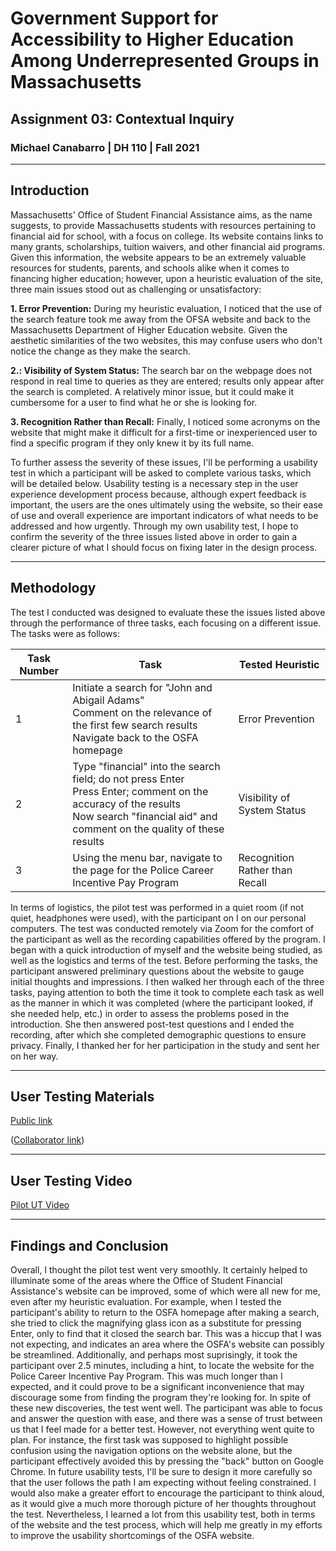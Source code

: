 # Government Support for Accessibility to Higher Education Among Underrepresented Groups in Massachusetts
## Assignment 03: Contextual Inquiry
### Michael Canabarro | DH 110 | Fall 2021

---

## Introduction

Massachusetts' Office of Student Financial Assistance aims, as the name suggests, to provide Massachusetts students with resources pertaining to financial aid for school, with a focus on college. Its website contains links to many grants, scholarships, tuition waivers, and other financial aid programs. Given this information, the website appears to be an extremely valuable resources for students, parents, and schools alike when it comes to financing higher education; however, upon a heuristic evaluation of the site, three main issues stood out as challenging or unsatisfactory:

**1. Error Prevention:** During my heuristic evaluation, I noticed that the use of the search feature took me away from the OFSA website and back to the Massachusetts Department of Higher Education website. Given the aesthetic similarities of the two websites, this may confuse users who don't notice the change as they make the search.

**2.: Visibility of System Status:** The search bar on the webpage does not respond in real time to queries as they are entered; results only appear after the search is completed. A relatively minor issue, but it could make it cumbersome for a user to find what he or she is looking for.

**3. Recognition Rather than Recall:** Finally, I noticed some acronyms on the website that might make it difficult for a first-time or inexperienced user to find a specific program if they only knew it by its full name.

To further assess the severity of these issues, I'll be performing a usability test in which a participant will be asked to complete various tasks, which will be detailed below. Usability testing is a necessary step in the user experience development process because, although expert feedback is important, the users are the ones ultimately using the website, so their ease of use and overall experience are important indicators of what needs to be addressed and how urgently. Through my own usability test, I hope to confirm the severity of the three issues listed above in order to gain a clearer picture of what I should focus on fixing later in the design process.

---

## Methodology

The test I conducted was designed to evaluate these the issues listed above through the performance of three tasks, each focusing on a different issue. The tasks were as follows:

|Task Number|Task|Tested Heuristic|
|---|---|---|
|1|Initiate a search for "John and Abigail Adams"<br>Comment on the relevance of the first few search results<br>Navigate back to the OSFA homepage|Error Prevention|
|2|Type "financial" into the search field; do not press Enter<br>Press Enter; comment on the accuracy of the results<br>Now search "financial aid" and comment on the quality of these results|Visibility of System Status|
|3|Using the menu bar, navigate to the page for the Police Career Incentive Pay Program|Recognition Rather than Recall|

In terms of logistics, the pilot test was performed in a quiet room (if not quiet, headphones were used), with the participant on I on our personal computers. The test was conducted remotely via Zoom for the comfort of the participant as well as the recording capabilities offered by the program. I began with a quick introduction of myself and the website being studied, as well as the logistics and terms of the test. Before performing the tasks, the participant answered preliminary questions about the website to gauge initial thoughts and impressions. I then walked her through each of the three tasks, paying attention to both the time it took to complete each task as well as the manner in which it was completed (where the participant looked, if she needed help, etc.) in order to assess the problems posed in the introduction. She then answered post-test questions and I ended the recording, after which she completed demographic questions to ensure privacy. Finally, I thanked her for her participation in the study and sent her on her way. 

---

## User Testing Materials

[Public link](https://docs.google.com/forms/d/e/1FAIpQLScFeTBZxnV9dVeSD4wd7JMWjtbUD0PmKyqynDnDGyPlq5J4GA/viewform?usp=sf_link)

([Collaborator link](https://docs.google.com/forms/d/1AwnoztPXk2gKoLIiPl-erAnY63FgpjOQ0jNS6FWJPFU/edit?usp=sharing))

---

## User Testing Video

[Pilot UT Video](https://drive.google.com/file/d/15R6RJ9i_sYgFMV09IFq-oxg4UmqWm9RP/view?usp=sharing)

---

## Findings and Conclusion

Overall, I thought the pilot test went very smoothly. It certainly helped to illuminate some of the areas where the Office of Student Financial Assistance's website can be improved, some of which were all new for me, even after my heuristic evaluation. For example, when I tested the participant's ability to return to the OSFA homepage after making a search, she tried to click the magnifying glass icon as a substitute for pressing Enter, only to find that it closed the search bar. This was a hiccup that I was not expecting, and indicates an area where the OSFA's website can possibly be streamlined. Additionally, and perhaps most suprisingly, it took the participant over 2.5 minutes, including a hint, to locate the website for the Police Career Incentive Pay Program. This was much longer than I expected, and it could prove to be a significant inconvenience that may discourage some from finding the program they're looking for. In spite of these new discoveries, the test went well. The participant was able to focus and answer the question with ease, and there was a sense of trust between us that I feel made for a better test. However, not everything went quite to plan. For instance, the first task was supposed to highlight possible confusion using the navigation options on the website alone, but the participant effectively avoided this by pressing the "back" button on Google Chrome. In future usability tests, I'll be sure to design it more carefully so that the user follows the path I am expecting without feeling constrained. I would also make a greater effort to encourage the participant to think aloud, as it would give a much more thorough picture of her thoughts throughout the test. Nevertheless, I learned a lot from this usability test, both in terms of the website and the test process, which will help me greatly in my efforts to improve the usability shortcomings of the OSFA website.
